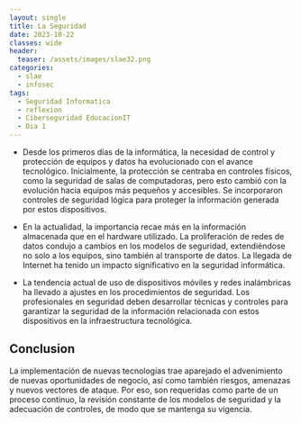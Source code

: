 ```yaml
---
layout: single
title: La Seguridad
date: 2023-10-22
classes: wide
header:
  teaser: /assets/images/slae32.png
categories:
  - slae
  - infosec
tags:
  - Seguridad Informatica
  - reflexion
  - Ciberseguridad EducacionIT
  - Dia 1
---
```


* Desde los primeros días de la informática, la necesidad de control y protección de equipos y datos ha evolucionado con el avance tecnológico. Inicialmente, la protección se centraba en controles físicos, como la seguridad de salas de computadoras, pero esto cambió con la evolución hacia equipos más pequeños y accesibles. Se incorporaron controles de seguridad lógica para proteger la información generada por estos dispositivos.

* En la actualidad, la importancia recae más en la información almacenada que en el hardware utilizado. La proliferación de redes de datos condujo a cambios en los modelos de seguridad, extendiéndose no solo a los equipos, sino también al transporte de datos. La llegada de Internet ha tenido un impacto significativo en la seguridad informática.

* La tendencia actual de uso de dispositivos móviles y redes inalámbricas ha llevado a ajustes en los procedimientos de seguridad. Los profesionales en seguridad deben desarrollar técnicas y controles para garantizar la seguridad de la información relacionada con estos dispositivos en la infraestructura tecnológica.

## Conclusion

La implementación de nuevas tecnologías trae aparejado el advenimiento de nuevas oportunidades de negocio, así como también riesgos, amenazas y nuevos vectores de ataque. Por eso, son requeridas como parte de un proceso continuo, la revisión constante de los modelos de seguridad y la adecuación de controles, de modo que se mantenga su vigencia.

